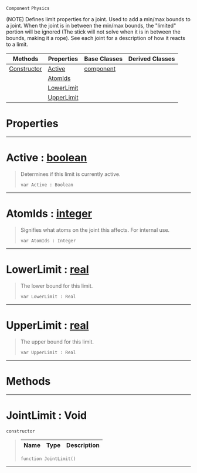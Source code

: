  `Component` `Physics`



(NOTE) Defines limit properties for a joint. Used to add a min/max bounds to a joint. When the joint is in between the min/max bounds, the "limited" portion will be ignored (The stick will not solve when it is in between the bounds, making it a rope). See each joint for a description of how it reacts to a limit.

|Methods|Properties|Base Classes|Derived Classes|
|---|---|---|---|
|[ Constructor](https://github.com/zeroengineteam/ZeroDocs/blob/master/code_reference/class_reference/jointlimit.markdown#jointlimit-void)|[ Active](https://github.com/zeroengineteam/ZeroDocs/blob/master/code_reference/class_reference/jointlimit.markdown#active-zero-engine-docum)|[component](https://github.com/zeroengineteam/ZeroDocs/blob/master/code_reference/class_reference/component.markdown)| |
| |[ AtomIds](https://github.com/zeroengineteam/ZeroDocs/blob/master/code_reference/class_reference/jointlimit.markdown#atomids-zero-engine-docu)| | |
| |[ LowerLimit](https://github.com/zeroengineteam/ZeroDocs/blob/master/code_reference/class_reference/jointlimit.markdown#lowerlimit-zero-engine-d)| | |
| |[ UpperLimit](https://github.com/zeroengineteam/ZeroDocs/blob/master/code_reference/class_reference/jointlimit.markdown#upperlimit-zero-engine-d)| | |


 #  Properties


---  
 #  Active : [boolean](https://github.com/zeroengineteam/ZeroDocs/blob/master/code_reference/nada_base_types/boolean.markdown)

> Determines if this limit is currently active.
> ``` lang=cpp, name=Nada
> var Active : Boolean


---  
 #  AtomIds : [integer](https://github.com/zeroengineteam/ZeroDocs/blob/master/code_reference/nada_base_types/integer.markdown)

> Signifies what atoms on the joint this affects. For internal use.
> ``` lang=cpp, name=Nada
> var AtomIds : Integer


---  
 #  LowerLimit : [real](https://github.com/zeroengineteam/ZeroDocs/blob/master/code_reference/nada_base_types/real.markdown)

> The lower bound for this limit.
> ``` lang=cpp, name=Nada
> var LowerLimit : Real


---  
 #  UpperLimit : [real](https://github.com/zeroengineteam/ZeroDocs/blob/master/code_reference/nada_base_types/real.markdown)

> The upper bound for this limit.
> ``` lang=cpp, name=Nada
> var UpperLimit : Real


---  
 #  Methods


---  
 #  JointLimit : Void

 `constructor`

> 
> |Name|Type|Description|
> |---|---|---|
> ``` lang=cpp, name=Nada
> function JointLimit()
> ``` 


---  
 

 